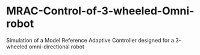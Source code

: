 # MRAC-Control-of-3-wheeled-Omni-robot
Simulation of a Model Reference Adaptive Controller designed for a 3-wheeled omni-directional robot
